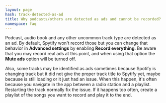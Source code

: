 ```yaml
---
layout: page
hash: track-detected-as-ad
title: Why podcasts/others are detected as ads and cannot be recorded?
namespace: faq
---
```


Podcast, audio book and any other uncommon track type are detected as an ad. By default, Spytify won't record those but you can change that behavior in **Advanced settings** by enabling **Record everything**. Be aware that you may record real ads at this point, and when using that option the **Mute ads** option will be turned off.

Also, some tracks may be identified as ads sometimes because Spotify is changing track but it did not give the proper track title to Spytify yet, maybe because is still loading or it just had an issue. When this happen, it's often because you navigate in the app between a radio station and a playlist. Restarting the track normally fix the issue. If it happens too often, create a playlist of the songs you want to record and play it to the end.
